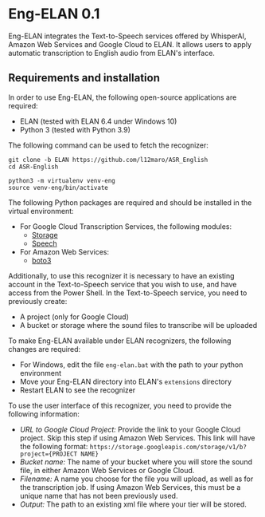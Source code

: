 # Eng-ELAN 0.1
Eng-ELAN integrates the Text-to-Speech services offered by WhisperAI, Amazon Web Services and Google Cloud to ELAN. It allows users to apply automatic transcription to English audio from ELAN's interface.

## Requirements and installation
In order to use Eng-ELAN, the following open-source applications are required:
* ELAN (tested with ELAN 6.4 under Windows 10)
* Python 3 (tested with Python 3.9)

The following command can be used to fetch the recognizer:
```
git clone -b ELAN https://github.com/l12maro/ASR_English
cd ASR-English

python3 -m virtualenv venv-eng
source venv-eng/bin/activate
```
The following Python packages are required and should be installed in the virtual environment:
* For Google Cloud Transcription Services, the following modules:
  * [Storage](https://pypi.org/project/google-cloud-speech/)
  * [Speech](https://pypi.org/project/google-cloud-storage/)
* For Amazon Web Services:
  *  [boto3](https://pypi.org/project/boto3/) 

Additionally, to use this recognizer it is necessary to have an existing account in the Text-to-Speech service that you wish to use, and have access from the Power Shell.
In the Text-to-Speech service, you need to previously create:
* A project (only for Google Cloud)
* A bucket or storage where the sound files to transcribe will be uploaded

To make Eng-ELAN available under ELAN recognizers, the following changes are required:
* For Windows, edit the file ` eng-elan.bat ` with the path to your python environment
* Move your Eng-ELAN directory into ELAN's ` extensions ` directory
* Restart ELAN to see the recognizer

To use the user interface of this recognizer, you need to provide the following information:
* *URL to Google Cloud Project:* Provide the link to your Google Cloud project. Skip this step if using Amazon Web Services. This link will have the following format: 
` https://storage.googleapis.com/storage/v1/b?project={PROJECT NAME} `
* *Bucket name:* The name of your bucket where you will store the sound file, in either Amazon Web Services or Google Cloud.
* *Filename:* A name you choose for the file you will upload, as well as for the transcription job. If using Amazon Web Services, this must be a unique name that has not been previously used.
* *Output:* The path to an existing xml file where your tier will be stored. 

